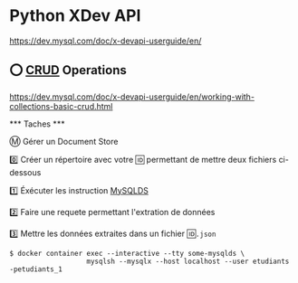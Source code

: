 # Python XDev API


https://dev.mysql.com/doc/x-devapi-userguide/en/


## :o: [CRUD](https://fr.wikipedia.org/wiki/CRUD) Operations

https://dev.mysql.com/doc/x-devapi-userguide/en/working-with-collections-basic-crud.html


*** Taches ***

:m: Gérer un Document Store


   :zero: Créer un répertoire avec votre :id: permettant de mettre deux fichiers ci-dessous
   
   :one: Éxécuter les instruction [MySQLDS](../1.DS/docs/MySQLDS.md)
   
   :two: Faire une requete permettant l'extration de données
   
   :three: Mettre les données extraites dans un fichier :id:`.json`
   


```
$ docker container exec --interactive --tty some-mysqlds \
                   mysqlsh --mysqlx --host localhost --user etudiants -petudiants_1
```
